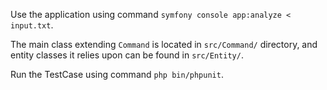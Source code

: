 Use the application using command `symfony console app:analyze < input.txt`.

The main class extending `Command` is located in `src/Command/` directory, and entity classes it relies upon can be found in `src/Entity/`.

Run the TestCase using command `php bin/phpunit`.
